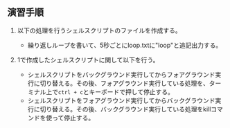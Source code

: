 ## 演習手順

1) 以下の処理を行うシェルスクリプトのファイルを作成する。  
   - 繰り返しループを書いて、5秒ごとにloop.txtに"loop"と追記出力する。

2) 1で作成したシェルスクリプトに関して以下を行う。
   - シェルスクリプトをバックグラウンド実行してからフォアグラウンド実行に切り替える。その後、フォアグラウンド実行している処理を、ターミナル上で`ctrl + c`とキーボードで押して停止する。
   - シェルスクリプトをフォアグラウンド実行してからバックグラウンド実行に切り替える。その後、バックグラウンド実行している処理をkillコマンドを使って停止する。